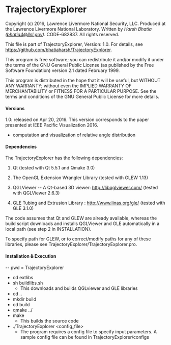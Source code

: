 # TrajectoryExplorer

Copyright (c) 2016, Lawrence Livermore National Security, LLC. Produced at the
Lawrence Livermore National Laboratory. Written by *Harsh Bhatia
(bhatia4@llnl.gov)*. CODE-682837. All rights reserved.

This file is part of TrajectoryExplorer, Version: 1.0. For details, see
https://github.com/bhatiaharsh/TrajectoryExplorer.

This program is free software; you can redistribute it and/or modify it under
the terms of the GNU General Public License (as published by the Free Software
Foundation) version 2.1 dated February 1999.

This program is distributed in the hope that it will be useful, but WITHOUT ANY
WARRANTY; without even the IMPLIED WARRANTY OF MERCHANTABILITY or FITNESS FOR A
PARTICULAR PURPOSE. See the terms and conditions of the GNU General Public
License for more details.

#### Versions

1.0: released on Apr 20, 2016. This version corresponds to the paper presented at IEEE Pacific Visualization 2016. 

* computation and visualization of relative angle distribution

#### Dependencies

The TrajectoryExplorer has the following dependencies:

1. Qt (tested with Qt 5.5.1 and Qmake 3.0)

2. The OpenGL Extension Wrangler Library (tested with GLEW 1.13)

3. QGLViewer -- A Qt-based 3D viewer: http://libqglviewer.com/ (tested with
QGLViewer 2.6.3)

4. GLE Tubing and Extrusion Library : http://www.linas.org/gle/ (tested with
GLE 3.1.0)

The code assumes that Qt and GLEW are already available, whereas the build
script downloads and installs QGLViewer and GLE automatically in a local path
(see step 2 in INSTALLATION).

To specify path for GLEW, or to correct/modify paths for any of these libraries, please see TrajectoryExplorer/TrajectoryExplorer.pro.

#### Installation & Execution

-- pwd = TrajectoryExplorer

* cd extlibs
* sh buildlibs.sh
	* This downloads and builds QGLviewer and GLE libraries
* cd ..
* mkdir build
* cd build
* qmake ../
* make
	* This builds the source code 
* ./TrajectoryExplorer <config_file>
	* The program requires a config file to specify input parameters. A sample config file can be found in TrajectoryExplorer/configs